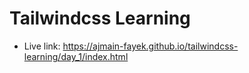 # Tailwindcss Learning
* Live link: https://ajmain-fayek.github.io/tailwindcss-learning/day_1/index.html